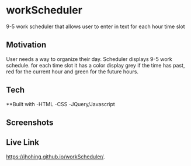 # workScheduler

9-5 work scheduler that allows user to enter in text for each hour time slot

## Motivation
User needs a way to organize their day. Scheduler displays 9-5 work schedule. for each time slot it has a color display grey if the time has past, red for the current hour and green for the future hours.

## Tech

**Built with
-HTML
-CSS
-JQuery/Javascript

## Screenshots

## Live Link
https://jhohing.github.io/workScheduler/.
